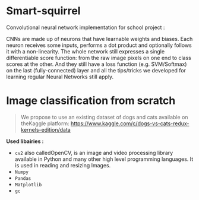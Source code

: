 # Smart-squirrel
Convolutional neural network implementation for school project :

CNNs are made up of neurons that have learnable weights and biases. Each neuron receives  some  inputs,  performs  a  dot  product  and  optionally  follows  it  with  a  non-linearity. The whole network still expresses a single differentiable score function: from the raw image pixels on one end to class scores at the other. And they still have a loss function (e.g. SVM/Softmax) on the last (fully-connected) layer and all the tips/tricks we developed for learning regular Neural Networks still apply.

# Image classification from scratch

> We  propose  to  use an  existing  dataset  of  dogs  and  cats  available  on theKaggle platform: https://www.kaggle.com/c/dogs-vs-cats-redux-kernels-edition/data

__Used libairies :__
- `cv2` also calledOpenCV, is an image and video processing library available in Python and many other high level programming languages. It is used in reading and resizing Images.
- `Numpy`
- `Pandas`
- `Matplotlib`
- `gc`
